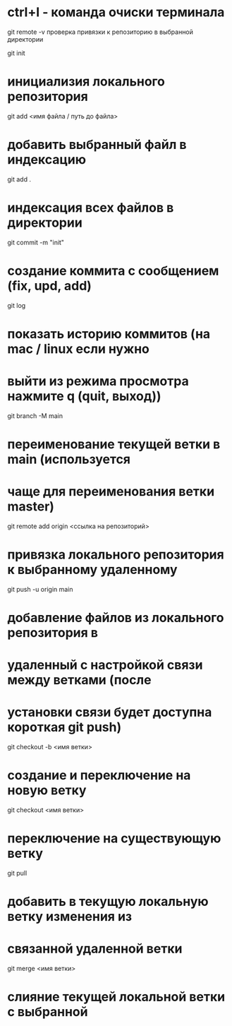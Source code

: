# ctrl+l - команда очиски терминала

git remote -v
 проверка привязки к репозиторию в выбранной директории

git init
# инициализия локального репозитория

git add <имя файла / путь до файла>
# добавить выбранный файл в индексацию

git add .
# индексация всех файлов в директории

git commit -m "init"
# создание коммита с сообщением (fix, upd, add)

git log
# показать историю коммитов (на mac / linux если нужно
# выйти из режима просмотра нажмите q (quit, выход))

git branch -M main
# переименование текущей ветки в main (используется 
# чаще для переименования ветки master)

git remote add origin <ссылка на репозиторий>
# привязка локального репозитория к выбранному удаленному

git push -u origin main
# добавление файлов из локального репозитория в 
# удаленный с настройкой связи между ветками (после 
# установки связи будет доступна короткая git push)

git checkout -b <имя ветки>
# создание и переключение на новую ветку

git checkout <имя ветки>
# переключение на существующую ветку

git pull
# добавить в текущую локальную ветку изменения из
# связанной удаленной ветки


git merge <имя ветки>
# слияние текущей локальной ветки с выбранной
